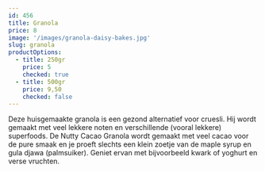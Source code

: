 ```yaml
---
id: 456
title: Granola
price: 8
image: '/images/granola-daisy-bakes.jpg'
slug: granola
productOptions:
  - title: 250gr
    price: 5
    checked: true
  - title: 500gr
    price: 9,50
    checked: false
---
```


Deze huisgemaakte granola is een gezond alternatief voor cruesli. Hij wordt gemaakt met veel lekkere noten en verschillende (vooral lekkere) superfoods. De Nutty Cacao Granola wordt gemaakt met veel cacao voor de pure smaak en je proeft slechts een klein zoetje van de maple syrup en gula djawa (palmsuiker). Geniet ervan met bijvoorbeeld kwark of yoghurt en verse vruchten.
